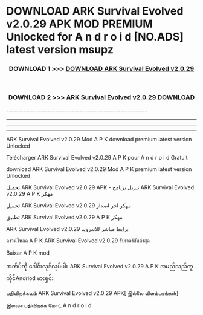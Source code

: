 # DOWNLOAD ARK Survival Evolved v2.0.29 APK MOD PREMIUM Unlocked for A n d r o i d [NO.ADS] latest version msupz 



<div align="center">

<h3>DOWNLOAD 1 >>> <a href="https://getmod2.web.app/?judul=ARK Survival Evolved v2.0.29">DOWNLOAD ARK Survival Evolved v2.0.29</a></h3><br>

<h3>DOWNLOAD 2 >>> <a href="https://getmod2.web.app/?judul=ARK Survival Evolved v2.0.29">ARK Survival Evolved v2.0.29 DOWNLOAD </a></h3>

</div>
----------------------------------------------------------

----------------------------------------------------------

----------------------------------------------------------

----------------------------------------------------------

ARK Survival Evolved v2.0.29 Mod A P K download premium latest version Unlocked

Télécharger ARK Survival Evolved v2.0.29 A P K pour A n d r o i d Gratuit

download ARK Survival Evolved v2.0.29 Mod A P K premium latest version Unlocked

تحميل ARK Survival Evolved v2.0.29 APK - تنزيل برنامج ARK Survival Evolved v2.0.29 A P K مهكر

تحميل ARK Survival Evolved v2.0.29 مهكر اخر اصدار

تطبيق ARK Survival Evolved v2.0.29 A P K مهكر

ARK Survival Evolved v2.0.29 برابط مباشر للاندرويد

ดาวน์โหลด A P K ARK Survival Evolved v2.0.29 รับเวอร์ชันล่าสุด

Baixar A P K mod

အက်ပ်ကို ဒေါင်းလုဒ်လုပ်ပါ။ ARK Survival Evolved v2.0.29 A P K အမည်သည်ကူကိုင်Andriod ဗားရှင်း

பதிவிறக்கவும் ARK Survival Evolved v2.0.29 APK[ இல்லை விளம்பரங்கள்] 
 
இலவச பதிவிறக்க மோட் A n d r o i d



